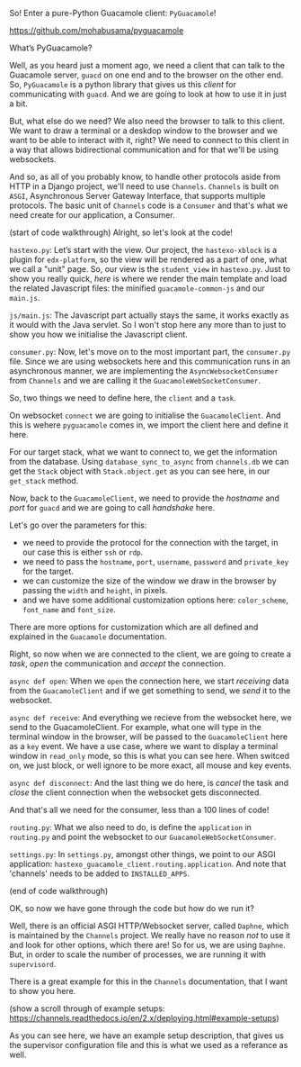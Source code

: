 So! Enter a pure-Python Guacamole client: `PyGuacamole`!

https://github.com/mohabusama/pyguacamole

What’s PyGuacamole?

Well, as you heard just a moment ago, we need a client that can talk
to the Guacamole server, `guacd` on one end and to the browser
on the other end.
So, `PyGuacamole` is a python library that gives us this _client_ for
communicating with `guacd`. And we are going to look at how to use it
in just a bit.

But, what else do we need? We also need the browser to talk to this
client. We want to draw a terminal or a deskdop window to the browser
and we want to be able to interact with it, right? We need to connect
to this client in a way that allows bidirectional communication and
for that we'll be using websockets.

And so, as all of you probably know, to handle other protocols aside
from HTTP in a Django project, we'll need to use `Channels`. 
`Channels` is built on `ASGI`, Asynchronous Server Gateway Interface,
that supports multiple protocols. The basic unit of `Channels` code 
is a `Consumer` and that's what we need create for our application,
a Consumer.

(start of code walkthrough)
Alright, so let's look at the code!

`hastexo.py`:
Let’s start with the view. Our project, the `hastexo-xblock` is a
plugin for `edx-platform`, so the view will be rendered as a part
of one, what we call a "unit" page. So, our view is the `student_view`
in `hastexo.py`. Just to show you really quick, _here_ is where we
render the main template and load the related Javascript files:
the minified `guacamole-common-js` and our `main.js`.

`js/main.js`:
The Javascript part actually stays the same, it works exactly as
it would with the Java servlet. So I won't stop here any more than
to just to show you how we initialise the Javascript client.

`consumer.py`:
Now, let's move on to the most important part, the `consumer.py` file. 
Since we are using websockets here and this communication runs in an
asynchronous manner, we are implementing the `AsyncWebsocketConsumer`
from `Channels` and we are calling it the `GuacamoleWebSocketConsumer`.

So, two things we need to define here, the `client` and a `task`.

On websocket `connect` we are going to initialise the `GuacamoleClient`.
And this is wehere `pyguacamole` comes in, we import the client here and
define it here.

For our target stack, what we want to connect to, we get the information
from the database. Using `database_sync_to_async` from `channels.db`
we can get the `Stack` object with `Stack.object.get` as you can see here,
in our `get_stack` method.

Now, back to the `GuacamoleClient`, we need to provide the _hostname_
and _port_ for `guacd` and we are going to call _handshake_ here. 

Let's go over the parameters for this:
* we need to provide the protocol for the connection with the target,
  in our case this is either `ssh` or `rdp`.
* we need to pass the `hostname`, `port`, `username`, `password` 
  and `private_key` for the target.
* we can customize the size of the window we draw in the browser
  by passing the     `width` and `height`, in pixels.
* and we have some additional customization options here: `color_scheme`,
  `font_name` and `font_size`.

There are more options for customization which are all defined and
explained in the `Guacamole` documentation.

Right, so now when we are connected to the client, we are going to create
a _task_, _open_ the communication and _accept_ the connection.

`async def open`:
When we `open` the connection here, we start _receiving_ data from the
`GuacamoleClient` and if we get something to send, we _send_ it to
the websocket.

`async def receive`:
And everything we recieve from the websocket here, we send to the
GuacamoleClient. For example, what one will type in the terminal window
in the browser, will be passed to the `GuacamoleClient` here as a 
`key` event.
We have a use case, where we want to display a terminal window in
`read_only` mode, so this is what you can see here. When switced on,
we just block, or well ignore to be more exact, all mouse and key events.

`async def disconnect`:
And the last thing we do here, is _cancel_ the task and _close_ the
client connection when the websocket gets disconnected.

And that's all we need for the consumer, less than a 100 lines of code!

`routing.py`:
What we also need to do, is define the `application` in `routing.py`
and point the websocket to our `GuacamoleWebSocketConsumer`.

`settings.py`:
In `settings.py`, amongst other things, we point to our ASGI application:
`hastexo_guacamole_client.routing.application`. And note that 'channels'
needs to be added to `INSTALLED_APPS`.

(end of code walkthrough)

OK, so now we have gone through the code but how do we run it?

Well, there is an official ASGI HTTP/Websocket server, called `Daphne`,
which is maintained by the `Channels` project. We really have no reason
_not_ to use it and look for other options, which there are! So for us,
we are using `Daphne`. 
But, in order to scale the number of processes, we are running it
with `supervisord`.

There is a great example for this in the `Channels` documentation, that
I want to show you here.

(show a scroll through of example setups: https://channels.readthedocs.io/en/2.x/deploying.html#example-setups) 

As you can see here, we have an example setup description, that gives
us the supervisor configuration file and this is what we used as a
referance as well.
